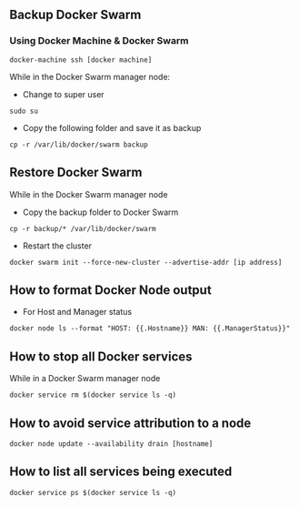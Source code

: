 
## Backup Docker Swarm

### Using Docker Machine & Docker Swarm

```{sh}
docker-machine ssh [docker machine]
```

While in the Docker Swarm manager node:

- Change to super user

```{sh}
sudo su
```

- Copy the following folder and save it as backup

```{sh}
cp -r /var/lib/docker/swarm backup
```

## Restore Docker Swarm

While in the Docker Swarm manager node

- Copy the backup folder to Docker Swarm

```{sh}
cp -r backup/* /var/lib/docker/swarm 
```

- Restart the cluster

```{sh}
docker swarm init --force-new-cluster --advertise-addr [ip address]
```

## How to format Docker Node output 

- For Host and Manager status

```{sh}
docker node ls --format "HOST: {{.Hostname}} MAN: {{.ManagerStatus}}"
```

## How to stop all Docker services

While in a Docker Swarm manager node

```{sh}
docker service rm $(docker service ls -q)
```

## How to avoid service attribution to a node

```{sh}
docker node update --availability drain [hostname]
```

## How to list all services being executed

```{sh}
docker service ps $(docker service ls -q)
```
